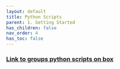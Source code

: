```yaml
---
layout: default
title: Python Scripts
parent: 1. Getting Started
has_children: false
nav_order: 4
has_toc: false
---
```


###  [Link to groups python scripts on box](https://ucdavis.app.box.com/folder/153837904194?s=af55rzrdle54eke5rdbiu7m4sq01ph5n)
